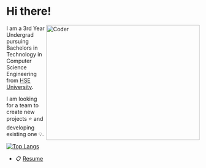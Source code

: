 # Hi there!

<img align="right" alt="Coder" height=300 width=400 src="https://media.giphy.com/media/xULW8l2gXuRPmsQe8U/giphy.gif" />

I am a 3rd Year Undergrad pursuing Bachelors in Technology in Computer Science Engineering from [HSE University](https://www.hse.ru/en/).

I am looking for a team to create new projects ⭐  and developing existing one 💡.

[![Top Langs](https://github-readme-stats.vercel.app/api/top-langs/?username=potroshitelshuk&layout=compact)](https://github.com/anuraghazra/github-readme-stats)

- 📋 [Resume](https://drive.google.com/file/d/1XnFJv4Cx9WfCgIJg2HBalfatSRG3oYNn/view?usp=sharing)
